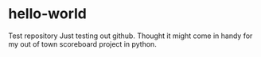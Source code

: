 # hello-world
Test repository
Just testing out github. Thought it might come in handy for my out of town scoreboard project in python.
